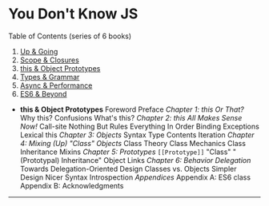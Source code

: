 # You Don't Know JS

Table of Contents (series of 6 books)
1. [Up & Going][1]
2. [Scope & Closures][2]
3. [this & Object Prototypes][3]
4. [Types & Grammar][4]
5. [Async & Performance][5]
6. [ES6 & Beyond][6]


* **this & Object Prototypes**
  Foreword
  Preface
  *Chapter 1: this Or That?*
    Why this?
    Confusions
    What's this?
  *Chapter 2: this All Makes Sense Now!*
    Call-site
    Nothing But Rules
    Everything In Order
    Binding Exceptions
    Lexical this
  *Chapter 3: Objects*
    Syntax
    Type
    Contents
    Iteration
  *Chapter 4: Mixing (Up) "Class" Objects*
    Class Theory
    Class Mechanics
    Class Inheritance
    Mixins
  *Chapter 5: Prototypes*
    `[[Prototype]]`
    "Class"
    "(Prototypal) Inheritance"
    Object Links
  *Chapter 6: Behavior Delegation*
    Towards Delegation-Oriented Design
    Classes vs. Objects
    Simpler Design
    Nicer Syntax
    Introspection
  *Appendices*
    Appendix A: ES6 class
    Appendix B: Acknowledgments


---

[0]: https://github.com/getify/You-Dont-Know-JS/blob/master/preface.md
[1]: https://github.com/getify/You-Dont-Know-JS/blob/master/up%20&%20going/README.md
[2]: https://github.com/getify/You-Dont-Know-JS/blob/master/scope%20&%20closures/README.md
[3]: https://github.com/getify/You-Dont-Know-JS/blob/master/this%20&%20object%20prototypes/README.md
[4]: https://github.com/getify/You-Dont-Know-JS/blob/master/types%20&%20grammar/README.md
[5]: https://github.com/getify/You-Dont-Know-JS/blob/master/async%20&%20performance/README.md
[6]: https://github.com/getify/You-Dont-Know-JS/blob/master/es6%20&%20beyond/README.md
